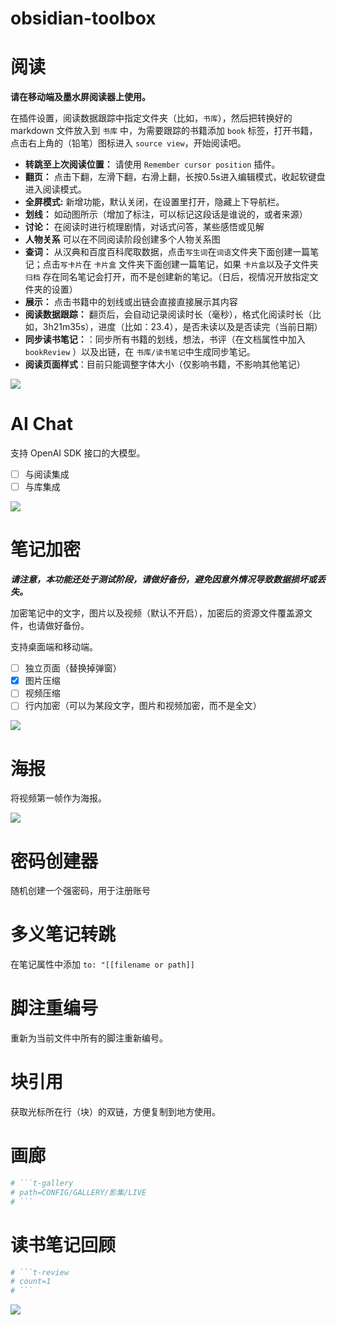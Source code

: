 # obsidian-toolbox



# 阅读

**请在移动端及墨水屏阅读器上使用。**

在插件设置，阅读数据跟踪中指定文件夹（比如，`书库`），然后把转换好的 markdown 文件放入到 `书库` 中，为需要跟踪的书籍添加 `book` 标签，打开书籍，点击右上角的（铅笔）图标进入 `source view`，开始阅读吧。

- **转跳至上次阅读位置：** 请使用 `Remember cursor position` 插件。
- **翻页：** 点击下翻，左滑下翻，右滑上翻，长按0.5s进入编辑模式，收起软键盘进入阅读模式。
- **全屏模式:** 新增功能，默认关闭，在设置里打开，隐藏上下导航栏。
- **划线：** 如动图所示（增加了标注，可以标记这段话是谁说的，或者来源）
- **讨论：** 在阅读时进行梳理剧情，对话式问答，某些感悟或见解 
- **人物关系** 可以在不同阅读阶段创建多个人物关系图
- **查词：** 从汉典和百度百科爬取数据，点击`写生词`在`词语`文件夹下面创建一篇笔记；点击`写卡片`在 `卡片盒` 文件夹下面创建一篇笔记，如果 `卡片盒`以及子文件夹 `归档` 存在同名笔记会打开，而不是创建新的笔记。（日后，视情况开放指定文件夹的设置）
- **展示：** 点击书籍中的划线或出链会直接直接展示其内容
- **阅读数据跟踪：** 翻页后，会自动记录阅读时长（毫秒），格式化阅读时长（比如，3h21m35s），进度（比如：23.4），是否未读以及是否读完（当前日期）
- **同步读书笔记：**：同步所有书籍的划线，想法，书评（在文档属性中加入 `bookReview` ）以及出链，在 `书库/读书笔记`中生成同步笔记。
- **阅读页面样式**：目前只能调整字体大小（仅影响书籍，不影响其他笔记）

![](./resource/reading.gif)

# AI Chat

支持 OpenAI SDK 接口的大模型。 

- [ ] 与阅读集成
- [ ] 与库集成

![](./resource/ai%20chat.gif)


# 笔记加密

***请注意，本功能还处于测试阶段，请做好备份，避免因意外情况导致数据损坏或丢失。***

加密笔记中的文字，图片以及视频（默认不开启），加密后的资源文件覆盖源文件，也请做好备份。

支持桌面端和移动端。

- [ ] 独立页面（替换掉弹窗）
- [x] 图片压缩
- [ ] 视频压缩
- [ ] 行内加密（可以为某段文字，图片和视频加密，而不是全文）

![](./resource/enry.gif)

# 海报

将视频第一帧作为海报。

![](./resource/b93457a3dd1f2eacf7482d8aad1f0a7d.jpg)


# 密码创建器

随机创建一个强密码，用于注册账号

# 多义笔记转跳 

在笔记属性中添加 `to: "[[filename or path]]`

# 脚注重编号

重新为当前文件中所有的脚注重新编号。

# 块引用

获取光标所在行（块）的双链，方便复制到地方使用。

# 画廊

```bash
# ```t-gallery
# path=CONFIG/GALLERY/影集/LIVE
# ```
```

# 读书笔记回顾

```bash
# ```t-review
# count=1
# ```
```

![](./resource/Screenshot_2024-08-31-09-20-48-209_md.obsidian.jpg)
